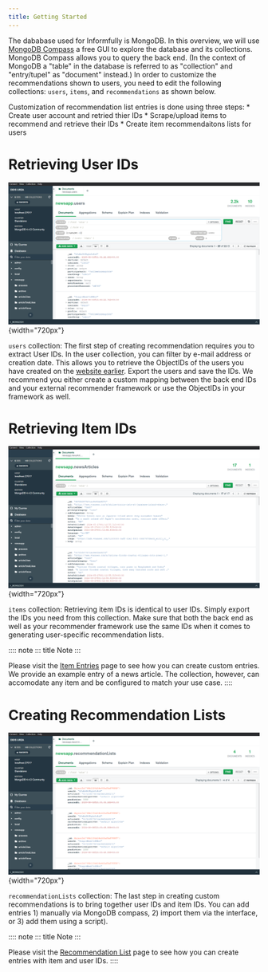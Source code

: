 ```yaml
---
title: Getting Started
---
```


The dababase used for Informfully is MongoDB. In this overview, we will
use [MongoDB Compass](https://www.mongodb.com/products/tools/compass) a
free GUI to explore the database and its collections. MongoDB Compass
allows you to query the back end. (In the context of MongoDB a \"table\"
in the database is referred to as \"collection\" and \"entry/tupel\" as
\"document\" instead.) In order to customize the recommendations shown
to users, you need to edit the following collections: `users`, `items`,
and `recommendations` as shown below.

Customization of recommendation list entries is done using three steps:
\* Create user account and retried thier IDs \* Scrape/upload items to
recommend and retrieve their IDs \* Create item recommendaitons lists
for users

# Retrieving User IDs

![Home screen](img/database_screenshots/collection_users.png){width="720px"}

`users` collection: The first step of creating recommendation requires
you to extract User IDs. In the user collection, you can filter by
e-mail address or creation date. This allows you to retrieve the
ObjectIDs of the users you have created on the [website
earlier](https://informfully.readthedocs.io/en/latest/items.html).
Export the users and save the IDs. We recommend you either create a
custom mapping between the back end IDs and your external recommender
framework or use the ObjectIDs in your framework as well.

# Retrieving Item IDs

![Home screen](img/database_screenshots/collection_items.png){width="720px"}

`items` collection: Retrieving item IDs is identical to user IDs. Simply
export the IDs you need from this collection. Make sure that both the
back end as well as your recommender framework use the same IDs when it
comes to generating user-specific recommendation lists.

:::: note
::: title
Note
:::

Please visit the [Item
Entries](https://informfully.readthedocs.io/en/latest/items.html) page
to see how you can create custom entries. We provide an example entry of
a news article. The collection, however, can accomodate any item and be
configured to match your use case.
::::

# Creating Recommendation Lists

![Home screen](img/database_screenshots/collection_recommendations.png){width="720px"}

`recommendationLists` collection: The last step in creating custom
recommendations is to bring together user IDs and item IDs. You can add
entries 1) manually via MongoDB compass, 2) import them via the
interface, or 3) add them using a script).

:::: note
::: title
Note
:::

Please visit the [Recommendation
List](https://informfully.readthedocs.io/en/latest/recommendations.html)
page to see how you can create entries with item and user IDs.
::::
